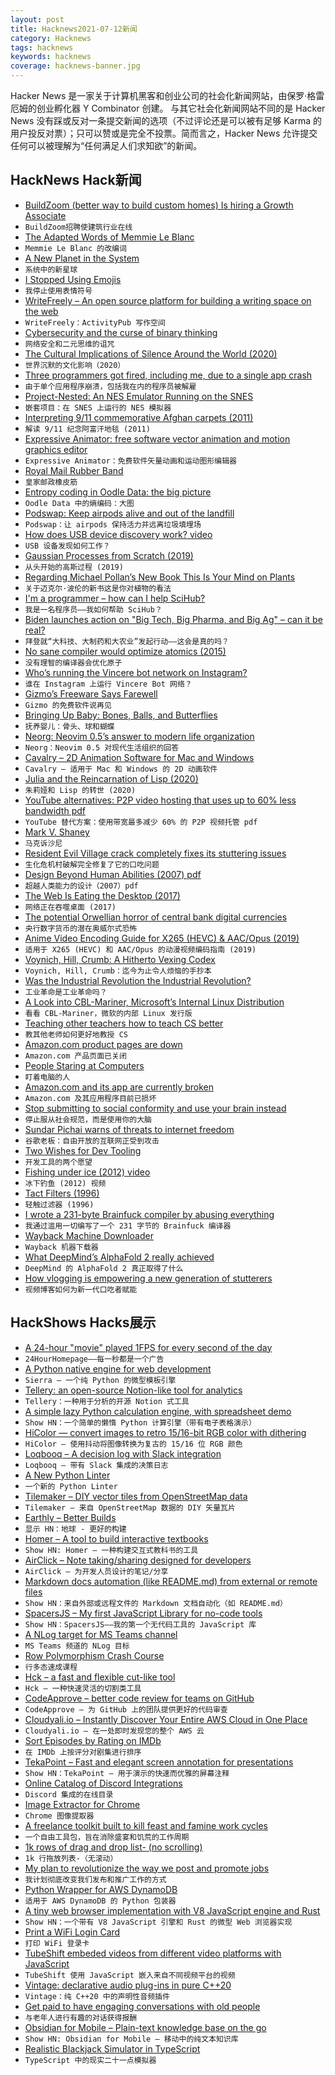 ```yaml
---
layout: post
title: Hacknews2021-07-12新闻
category: Hacknews
tags: hacknews
keywords: hacknews
coverage: hacknews-banner.jpg
---
```


Hacker News 是一家关于计算机黑客和创业公司的社会化新闻网站，由保罗·格雷厄姆的创业孵化器 Y Combinator 创建。
与其它社会化新闻网站不同的是 Hacker News 没有踩或反对一条提交新闻的选项（不过评论还是可以被有足够 Karma 的用户投反对票）；只可以赞或是完全不投票。简而言之，Hacker News 允许提交任何可以被理解为“任何满足人们求知欲”的新闻。

## HackNews Hack新闻


- [BuildZoom (better way to build custom homes) Is hiring a Growth Associate](https://jobs.lever.co/buildzoom)
- `BuildZoom招聘使建筑行业在线`
- [The Adapted Words of Memmie Le Blanc](https://www.laphamsquarterly.org/roundtable/adapted-words-memmie-le-blanc)
- `Memmie Le Blanc 的改编词`
- [A New Planet in the System](https://www.laphamsquarterly.org/roundtable/new-planet-system)
- `系统中的新星球`
- [I Stopped Using Emojis](https://thistooshallgrow.com/blog/emoji-stop)
- `我停止使用表情符号`
- [WriteFreely – An open source platform for building a writing space on the web](https://writefreely.org/)
- `WriteFreely：ActivityPub 写作空间`
- [Cybersecurity and the curse of binary thinking](https://www.philvenables.com/post/cybersecurity-and-the-curse-of-binary-thinking)
- `网络安全和二元思维的诅咒`
- [The Cultural Implications of Silence Around the World (2020)](https://www.rw-3.com/blog/cultural-implications-of-silence)
- `世界沉默的文化影响（2020）`
- [Three programmers got fired, including me, due to a single app crash](https://betterprogramming.pub/3-programmers-got-fired-including-me-due-to-a-single-app-crash-35d4c94555da)
- `由于单个应用程序崩溃，包括我在内的程序员被解雇`
- [Project-Nested: An NES Emulator Running on the SNES](https://github.com/Myself086/Project-Nested)
- `嵌套项目：在 SNES 上运行的 NES 模拟器`
- [Interpreting 9/11 commemorative Afghan carpets (2011)](https://rugsofwar.wordpress.com/2011/09/10/the-september-11-commemorative-carpet/)
- `解读 9/11 纪念阿富汗地毯 (2011)`
- [Expressive Animator: free software vector animation and motion graphics editor](https://www.expressivesuite.com/products/expressive-animator.html)
- `Expressive Animator：免费软件矢量动画和运动图形编辑器`
- [Royal Mail Rubber Band](https://en.wikipedia.org/wiki/Royal_Mail_rubber_band)
- `皇家邮政橡皮筋`
- [Entropy coding in Oodle Data: the big picture](https://fgiesen.wordpress.com/2021/07/09/entropy-coding-in-oodle-data-the-big-picture/)
- `Oodle Data 中的熵编码：大图`
- [Podswap: Keep airpods alive and out of the landfill](https://www.thepodswap.com/)
- `Podswap：让 airpods 保持活力并远离垃圾填埋场`
- [How does USB device discovery work? video](https://www.youtube.com/watch?v=N0O5Uwc3C0o)
- `USB 设备发现如何工作？`
- [Gaussian Processes from Scratch (2019)](https://peterroelants.github.io/posts/gaussian-process-tutorial/)
- `从头开始的高斯过程 (2019)`
- [Regarding Michael Pollan’s New Book This Is Your Mind on Plants](https://harpers.org/2021/07/regarding-michael-pollans-new-book-this-is-your-mind-on-plants/)
- `关于迈克尔·波伦的新书这是你对植物的看法`
- [I'm a programmer – how can I help SciHub?](https://www.reddit.com/r/scihub/comments/ohykfm/im_a_programmer_how_can_i_help_scihub/)
- `我是一名程序员——我如何帮助 SciHub？`
- [Biden launches action on "Big Tech, Big Pharma, and Big Ag" – can it be real?](https://mattstoller.substack.com/p/biden-launches-sweeping-action-on)
- `拜登就“大科技、大制药和大农业”发起行动——这会是真的吗？`
- [No sane compiler would optimize atomics (2015)](http://www.open-std.org/jtc1/sc22/wg21/docs/papers/2015/n4455.html)
- `没有理智的编译器会优化原子`
- [Who’s running the Vincere bot network on Instagram?](https://medium.com/swlh/whos-running-the-vincere-bot-network-on-instagram-a558be6c69db)
- `谁在 Instagram 上运行 Vincere Bot 网络？`
- [Gizmo’s Freeware Says Farewell](https://www.techsupportalert.com/content/time-say-farewell.htmEpilogueItiswithgreatsadnessandheavyheartsweannouncetheclosingofGizmo’sFreeware.Afterdueconsideration,we%27vedecidedtoshutdownthissitetentativelyby15July2021afterwhichitwillnotbeaccessibleanymore.ManyyearsagoGizmosetouttobeanindependent,unbiasedresourceforanyonewhowantedthebestfreeware.Alongtheway,wecreatedanamazingcommunityofreadersandeditors.Weareproudofthesitewecreated,andareevenmoregratefulforyou,thecommunityofreadersthatmadeitgrow.OnbehalfofeveryonewhowaspartofGizmo’sFreeware,aheartfeltthankyouformakinguspartofyourlives.Formanyyears,Gizmopaidthecostofrunningthesiteoutofpocket.Whenthatbecametoomuch,weaskedyouaboutrunningadsandyousaidyes,andwerequestedfordonationsandyouwholeheartedlyresponded.Theadsanddonationshavekeptthelightson,andoureditorshavebeenunpaidvolunteers.Astheworldhasshiftedawayfromdesktopstomobilesinsearchofflexibilityovertheyears,ourtrafficandadvertisingrevenuedeclined,andtheproceedscannolongercoverthecostsofrunningthesite.Thiswasaverydifficultdecision,asyou,ourreadersandeditors,havebeentheheartofGizmo’sFreewareforsomanyyears.It’sbeenafantasticjourneywithallofyouandwe’reheartbrokenithascometoanend.Wewillmissyou.TheGizmo%27sFreewareCrew)
- `Gizmo 的免费软件说再见`
- [Bringing Up Baby: Bones, Balls, and Butterflies](https://www.criterion.com/current/posts/7454-bringing-up-baby-bones-balls-and-butterflies)
- `抚养婴儿：骨头、球和蝴蝶`
- [Neorg: Neovim 0.5’s answer to modern life organization](https://github.com/vhyrro/neorg)
- `Neorg：Neovim 0.5 对现代生活组织的回答`
- [Cavalry – 2D Animation Software for Mac and Windows](https://cavalry.scenegroup.co/)
- `Cavalry – 适用于 Mac 和 Windows 的 2D 动画软件`
- [Julia and the Reincarnation of Lisp (2020)](https://arnuldondata.medium.com/julia-and-the-reincarnation-of-lisp-f60cacd5822c)
- `朱莉娅和 Lisp 的转世 (2020)`
- [YouTube alternatives: P2P video hosting that uses up to 60% less bandwidth pdf](https://math.oregonstate.edu/~kovchegy/web/papers/p2p-vdn.pdfhttps://github.com/ipfs/papers/raw/master/ipfs-cap2pfs/ipfs-p2p-file-system.pdf)
- `YouTube 替代方案：使用带宽最多减少 60% 的 P2P 视频托管 pdf`
- [Mark V. Shaney](https://en.wikipedia.org/wiki/Mark_V._Shaney)
- `马克诉沙尼`
- [Resident Evil Village crack completely fixes its stuttering issues](https://www.dsogaming.com/news/resident-evil-village-crack-completely-fixes-its-stuttering-issues/)
- `生化危机村破解完全修复了它的口吃问题`
- [Design Beyond Human Abilities (2007) pdf](https://dreamsongs.com/Files/DesignBeyondHumanAbilitiesSimp.pdf)
- `超越人类能力的设计（2007）pdf`
- [The Web Is Eating the Desktop (2017)](http://adamierymenko.com/web_eating_desktop.html)
- `网络正在吞噬桌面 (2017)`
- [The potential Orwellian horror of central bank digital currencies](https://www.adamseconomics.com/post/the-potential-orwellian-horror-of-central-bank-digital-currencies)
- `央行数字货币的潜在奥威尔式恐怖`
- [Anime Video Encoding Guide for X265 (HEVC) & AAC/Opus (2019)](https://kokomins.wordpress.com/2019/10/10/anime-encoding-guide-for-x265-and-why-to-never-use-flac/)
- `适用于 X265 (HEVC) 和 AAC/Opus 的动漫视频编码指南 (2019)`
- [Voynich, Hill, Crumb: A Hitherto Vexing Codex](https://www.datagubbe.se/voynich/)
- `Voynich, Hill, Crumb：迄今为止令人烦恼的手抄本`
- [Was the Industrial Revolution the Industrial Revolution?](https://daviskedrosky.substack.com/p/was-the-industrial-revolution-the)
- `工业革命是工业革命吗？`
- [A Look into CBL-Mariner, Microsoft’s Internal Linux Distribution](https://blog.jreypo.io/2021/07/09/a-look-into-cbl-mariner-microsoft-internal-linux-distribution/)
- `看看 CBL-Mariner，微软的内部 Linux 发行版`
- [Teaching other teachers how to teach CS better](https://cacm.acm.org/magazines/2021/5/252164-teaching-other-teachers-how-to-teach-cs-better/fulltext)
- `教其他老师如何更好地教授 CS`
- [Amazon.com product pages are down](https://www.amazon.com/gp/product/1784978515)
- `Amazon.com 产品页面已关闭`
- [People Staring at Computers](https://kylemcdonald.net/psac/)
- `盯着电脑的人`
- [Amazon.com and its app are currently broken](https://twitter.com/DRLynam/status/1414417662533271552)
- `Amazon.com 及其应用程序目前已损坏`
- [Stop submitting to social conformity and use your brain instead](https://unixsheikh.com/articles/stop-submitting-to-social-conformity-and-use-your-brain-instead.html)
- `停止服从社会规范，而是使用你的大脑`
- [Sundar Pichai warns of threats to internet freedom](https://www.bbc.com/news/technology-57763382)
- `谷歌老板：自由开放的互联网正受到攻击`
- [Two Wishes for Dev Tooling](https://macwright.com/2021/07/05/two-wishes-for-dev-tooling.html)
- `开发工具的两个愿望`
- [Fishing under ice (2012) video](https://www.youtube.com/watch?v=VIs00QjiJZQ)
- `冰下钓鱼 (2012) 视频`
- [Tact Filters (1996)](https://www.mit.edu/~jcb/tact.html)
- `轻触过滤器 (1996)`
- [I wrote a 231-byte Brainfuck compiler by abusing everything](https://briancallahan.net/blog/20210710.html)
- `我通过滥用一切编写了一个 231 字节的 Brainfuck 编译器`
- [Wayback Machine Downloader](https://github.com/hartator/wayback-machine-downloader/)
- `Wayback 机器下载器`
- [What DeepMind’s AlphaFold 2 really achieved](https://www.blopig.com/blog/2020/12/casp14-what-google-deepminds-alphafold-2-really-achieved-and-what-it-means-for-protein-folding-biology-and-bioinformatics/)
- `DeepMind 的 AlphaFold 2 真正取得了什么`
- [How vlogging is empowering a new generation of stutterers](https://catapult.co/stories/sophia-stewart-vlogging-stuttering-tiktok-youtube)
- `视频博客如何为新一代口吃者赋能`


## HackShows Hacks展示

- [ A 24-hour "movie" played 1FPS for every second of the day](https://24hourhomepage.com/)
- `24HourHomepage——每一秒都是一个广告`
- [ A Python native engine for web development](https://github.com/BrainStormYourWayIn/sierra)
- `Sierra – 一个纯 Python 的微型模板引擎`
- [ Tellery: an open-source Notion-like tool for analytics](https://tellery.io/)
- `Tellery：一种用于分析的开源 Notion 式工具`
- [ A simple lazy Python calculation engine, with spreadsheet demo](https://github.com/bsdz/calcengine)
- `Show HN：一个简单的懒惰 Python 计算引擎（带有电子表格演示）`
- [ HiColor — convert images to retro 15/16-bit RGB color with dithering](https://github.com/dbohdan/hicolor)
- `HiColor — 使用抖动将图像转换为复古的 15/16 位 RGB 颜色`
- [ Loqbooq – A decision log with Slack integration](https://loqbooq.app)
- `Loqbooq – 带有 Slack 集成的决策日志`
- [ A New Python Linter](https://github.com/guilatrova/tryceratops)
- `一个新的 Python Linter`
- [ Tilemaker – DIY vector tiles from OpenStreetMap data](https://tilemaker.org)
- `Tilemaker – 来自 OpenStreetMap 数据的 DIY 矢量瓦片`
- [ Earthly – Better Builds](https://earthly.dev/)
- `显示 HN：地球 - 更好的构建`
- [ Homer – A tool to build interactive textbooks](https://usehomer.app)
- `Show HN: Homer – 一种构建交互式教科书的工具`
- [ AirClick – Note taking/sharing designed for developers](https://airclick.io)
- `AirClick – 为开发人员设计的笔记/分享`
- [ Markdown docs automation (like README.md) from external or remote files](https://github.com/dineshsonachalam/markdown-autodocs)
- `Show HN：来自外部或远程文件的 Markdown 文档自动化（如 README.md）`
- [ SpacersJS – My first JavaScript Library for no-code tools](https://github.com/actuallyakash/spacers)
- `Show HN：SpacersJS——我的第一个无代码工具的 JavaScript 库`
- [ A NLog target for MS Teams channel](https://github.com/jedipi/NLog.Targets.MicrosoftTeams)
- `MS Teams 频道的 NLog 目标`
- [ Row Polymorphism Crash Course](https://ahnfelt.medium.com/row-polymorphism-crash-course-587f1e7b7c47)
- `行多态速成课程`
- [ Hck – a fast and flexible cut-like tool](https://github.com/sstadick/hck)
- `Hck – 一种快速灵活的切割类工具`
- [ CodeApprove – better code review for teams on GitHub](https://codeapprove.com/)
- `CodeApprove – 为 GitHub 上的团队提供更好的代码审查`
- [ Cloudyali.io – Instantly Discover Your Entire AWS Cloud in One Place](https://www.cloudyali.io)
- `Cloudyali.io – 在一处即时发现您的整个 AWS 云`
- [ Sort Episodes by Rating on IMDb](https://github.com/JesseDrain/IMDb-Sort-Episodes-By-Rating)
- `在 IMDb 上按评分对剧集进行排序`
- [ TekaPoint  – Fast and elegant screen annotation for presentations](https://tekapoint.com/)
- `Show HN：TekaPoint – 用于演示的快速而优雅的屏幕注释`
- [ Online Catalog of Discord Integrations](https://to-discord.com)
- `Discord 集成的在线目录`
- [ Image Extractor for Chrome](https://chrome.google.com/webstore/detail/image-extractor/ppbbnicomlpilfkohhknjdkndelfncjl)
- `Chrome 图像提取器`
- [ A freelance toolkit built to kill feast and famine work cycles](https://fuelance.xyz/)
- `一个自由工具包，旨在消除盛宴和饥荒的工作周期`
- [ 1k rows of drag and drop list- (no scrolling)](https://www.dflex.dev/demo/lists/extended/)
- `1k 行拖放列表-（无滚动）`
- [ My plan to revolutionize the way we post and promote jobs](https://demo.openposition.org)
- `我计划彻底改变我们发布和推广工作的方式`
- [ Python Wrapper for AWS DynamoDB](https://github.com/dineshsonachalam/lucid-dynamodb)
- `适用于 AWS DynamoDB 的 Python 包装器`
- [ A tiny web browser implementation with V8 JavaScript engine and Rust](https://github.com/lmt-swallow/puppy-browser/)
- `Show HN：一个带有 V8 JavaScript 引擎和 Rust 的微型 Web 浏览器实现`
- [ Print a WiFi Login Card](https://wificard.io/)
- `打印 WiFi 登录卡`
- [ TubeShift embeded videos from different video platforms with JavaScript](https://github.com/altfinder/tubeshift-extension/blob/current/js/tubeshift-api-experiment.js)
- `TubeShift 使用 JavaScript 嵌入来自不同视频平台的视频`
- [ Vintage: declarative audio plug-ins in pure C++20](https://github.com/jcelerier/vintage)
- `Vintage：纯 C++20 中的声明性音频插件`
- [ Get paid to have engaging conversations with old people](https://silverdial.org)
- `与老年人进行有趣的对话获得报酬`
- [ Obsidian for Mobile – Plain-text knowledge base on the go](https://obsidian.md/mobile)
- `Show HN: Obsidian for Mobile – 移动中的纯文本知识库`
- [ Realistic Blackjack Simulator in TypeScript](https://github.com/mhluska/blackjack-simulator)
- `TypeScript 中的现实二十一点模拟器`

